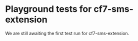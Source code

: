# Playground tests for cf7-sms-extension
We are still awaiting the first test run for cf7-sms-extension.
